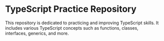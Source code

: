 # TypeScript Practice Repository

This repository is dedicated to practicing and improving TypeScript skills. It includes various TypeScript concepts such as functions, classes, interfaces, generics, and more.


